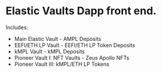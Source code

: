# Elastic Vaults Dapp front end. 

Includes: 

- Main Elastic Vault - AMPL Deposits 
- EEFI/ETH LP Vault - EEFI/ETH LP Token Deposits 
- kMPL Vault - kMPL Deposits 
- Pioneer Vault I: NFT Vaults - Zeus Apollo NFTs
- Pioneer Vault III: kMPL/ETH LP Tokens 

